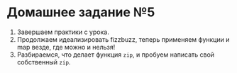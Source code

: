# Домашнее задание №5

1. Завершаем практики с урока.
2. Продолжаем идеализировать fizzbuzz, теперь применяем функции и map везде, где можно и нельзя!
3. Разбираемся, что делает функция `zip`, и пробуем написать свой собственный `zip`.